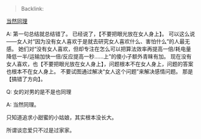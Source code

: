 > Backlink: 

[当然同理](https://www.zhihu.com/pin/1419221867022852096)

A: 第一句总结就总结错了。 已经说了，【不要把眼光放在女人身上】。 可以这么说——女人对“因为没有女人喜欢于是就去研究女人喜欢什么、害怕什么”的人最无感。 她们对“没有女人喜欢，但却专注在怎么可以把算法效率再提高一倍/耗电量降低一半/运输加快一倍/反应提高一秒……上”的傻小子额外青睐有加。 现在没有女人喜欢，也【不要把眼光放在女人身上】，问题根本不在女人身上，问题的答案也根本不在女人身上。 不要试图通过解决“女人这个问题”来解决感情问题。 那是【搞错了方向】。  
 
Q: 女的对男的是不是也同理

A: 当然同理。  
  
只知道追求小甜蜜的小姑娘，其实根本没长大。  
  
所谓谈恋爱只不过是过家家。
